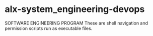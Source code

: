# alx-system_engineering-devops
SOFTWARE ENGINEERING PROGRAM
These are shell navigation and permission scripts run as executable files.
